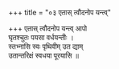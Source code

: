 +++
title = "०३ एतास् त्वौदनोप यन्त्व्"

+++
एतास् त्वौदनोप यन्त्व् आपो  
घृतश्चुतः पयसा वर्धयन्तीः ।  
स्तभ्नासि स्वः पृथिवीम् उत द्याम्  
उतान्तरिक्षं स्वधया पूरयासि ॥